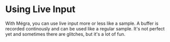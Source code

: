 # Using Live Input

With Mégra, you can use live input more or less like a sample. A buffer is recorded continously and can be used
like a regular sample. It's not perfect yet and sometimes there are glitches, but it's a lot of fun.
